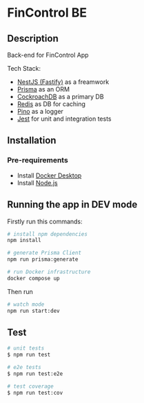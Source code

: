 # FinControl BE

## Description

Back-end for FinControl App

Tech Stack:
* [NestJS (Fastify)](https://docs.nestjs.com) as a freamwork
* [Prisma](https://www.prisma.io) as an ORM
* [CockroachDB](https://www.cockroachlabs.com) as a primary DB
* [Redis](https://redis.com) as DB for caching
* [Pino](https://github.com/pinojs/pino) as a logger
* [Jest](https://jestjs.io/) for unit and integration tests

## Installation

### Pre-requirements
* Install [Docker Desktop](https://www.docker.com/products/docker-desktop/)
* Install [Node.js](https://nodejs.org/en/)

## Running the app in DEV mode

Firstly run this commands:

```bash
# install npm dependencies
npm install
```

```bash
# generate Prisma Client
npm run prisma:generate
```

```bash
# run Docker infrastructure
docker compose up
```

Then run 

```bash
# watch mode
npm run start:dev
```

## Test

```bash
# unit tests
$ npm run test

# e2e tests
$ npm run test:e2e

# test coverage
$ npm run test:cov
```
